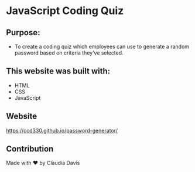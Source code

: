# JavaScript Coding Quiz

## Purpose:

- To create a coding quiz which employees can use to generate a random password based on criteria they’ve selected.

## This website was built with:

- HTML
- CSS
- JavaScript

## Website

https://ccd330.github.io/password-generator/

## Contribution

Made with ❤️ by Claudia Davis
